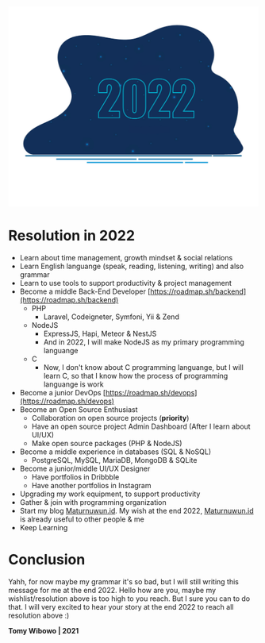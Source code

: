 ![2022](/2022.jpg "2022")

# Resolution in 2022

- Learn about time management, growth mindset & social relations
- Learn English languange (speak, reading, listening, writing) and also grammar
- Learn to use tools to support productivity & project management
- Become a middle Back-End Developer [https://roadmap.sh/backend](https://roadmap.sh/backend)
  - PHP
    - Laravel, Codeigneter, Symfoni, Yii & Zend
  - NodeJS
    - ExpressJS, Hapi, Meteor & NestJS
    - And in 2022, I will make NodeJS as my primary programming languange
  - C
    - Now, I don't know about C programming languange, but I will learn C, so that I know how the process of programming languange is work
- Become a junior DevOps [https://roadmap.sh/devops](https://roadmap.sh/devops)
- Become an Open Source Enthusiast
  - Collaboration on open source projects (**priority**)
  - Have an open source project Admin Dashboard (After I learn about UI/UX)
  - Make open source packages (PHP & NodeJS)
- Become a middle experience in databases (SQL & NoSQL)
  - PostgreSQL, MySQL, MariaDB, MongoDB & SQLite
- Become a junior/middle UI/UX Designer
  - Have portfolios in Dribbble
  - Have another portfolios in Instagram
- Upgrading my work equipment, to support productivity
- Gather & join with programming organization
- Start my blog [Maturnuwun.id](https://maturnuwun.id). My wish at the end 2022, [Maturnuwun.id](https://maturnuwun.id) is already useful to other people & me
- Keep Learning

# Conclusion

Yahh, for now maybe my grammar it's so bad, but I will still writing this message for me at the end 2022. Hello how are you, maybe my wishlist/resolution above is too high to you reach. But I sure you can to do that. I will very excited to hear your story at the end 2022 to reach all resolution above :)

**Tomy Wibowo | 2021**
